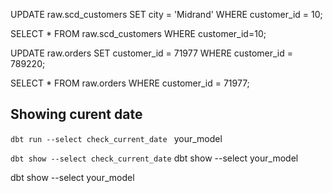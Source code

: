 
UPDATE raw.scd_customers
SET city = 'Midrand'
WHERE customer_id = 10;


SELECT * FROM raw.scd_customers WHERE customer_id=10;






UPDATE raw.orders
SET customer_id = 71977
WHERE customer_id = 789220;


SELECT * FROM raw.orders
WHERE customer_id = 71977;

## Showing curent date
`dbt run --select check_current_date
`
your_model

``
dbt show --select check_current_date
``
dbt show --select  your_model


dbt show  --select  your_model

